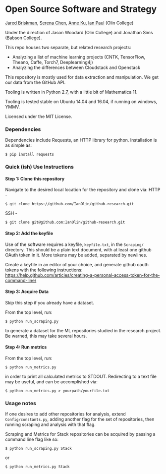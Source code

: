 # Open Source Software and Strategy
[Jared Briskman](https://github.com/jaredbriskman), [Serena Chen](https://github.com/poosomooso), [Anne Ku](https://github.com/kuannie1), [Ian Paul](https://github.com/IanOlin) (Olin College)

Under the direction of Jason Woodard (Olin College) and Jonathan Sims (Babson College).

This repo houses two separate, but related research projects:

* Analyzing a list of machine learning projects (CNTK, TensorFlow, Theano, Caffe, Torch7, Deeplearning4j)
* Analyzing the differences between Cloudstack and Openstack

This repository is mostly used for data extraction and manipulation. We get our data from the GitHub API.

Tooling is written in Python 2.7, with a little bit of Mathematica 11.

Tooling is tested stable on Ubuntu 14.04 and 16.04, if running on windows, YMMV.

Licensed under the MIT License. 

### Dependencies

Dependencies include Requests, an HTTP library for python. Installation is as simple as:

```
$ pip install requests
```

### Quick (ish) Use Instructions

#### Step 1: Clone this repository
Navigate to the desired local location for the repository and clone via:
HTTP - 
```
$ git clone https://github.com/IanOlin/github-research.git 
```

SSH - 
```
$ git clone git@github.com:IanOlin/github-research.git 
```


#### Step 2: Add the keyfile
Use of the software requires a keyfile, `keyfile.txt`, in the `Scraping/` directory. 
This should be a plain text document, with at least one github OAuth token in it. More tokens may be added, separated by newlines.

Create a keyfile in an editor of your choice, and generate github oauth tokens with the following instructions:
<https://help.github.com/articles/creating-a-personal-access-token-for-the-command-line/>

#### Step 3: Acquire Data
Skip this step if you already have a dataset.

From the top level, run:
```
$ python run_scraping.py
```
to generate a dataset for the ML repositories studied in the research project. Be warned, this may take several hours.

#### Step 4: Run metrics
From the top level, run:
```
$ python run_metrics.py
``` 
in order to print all calculated metrics to STDOUT. 
Redirecting to a text file may be useful, and can be accomplished via:
```
$ python run_metrics.py > yourpath/yourfile.txt
```

### Usage notes
If one desires to add other repositories for analysis, extend `Config/constants.py`, adding another flag for the set of repositories, then running scraping and analysis with that flag.

Scraping and Metrics for Stack repositories can be acquired by passing a command line flag like so:
```
$ python run_scraping.py Stack
``` 

or 

```
$ python run_metrics.py Stack
``` 




